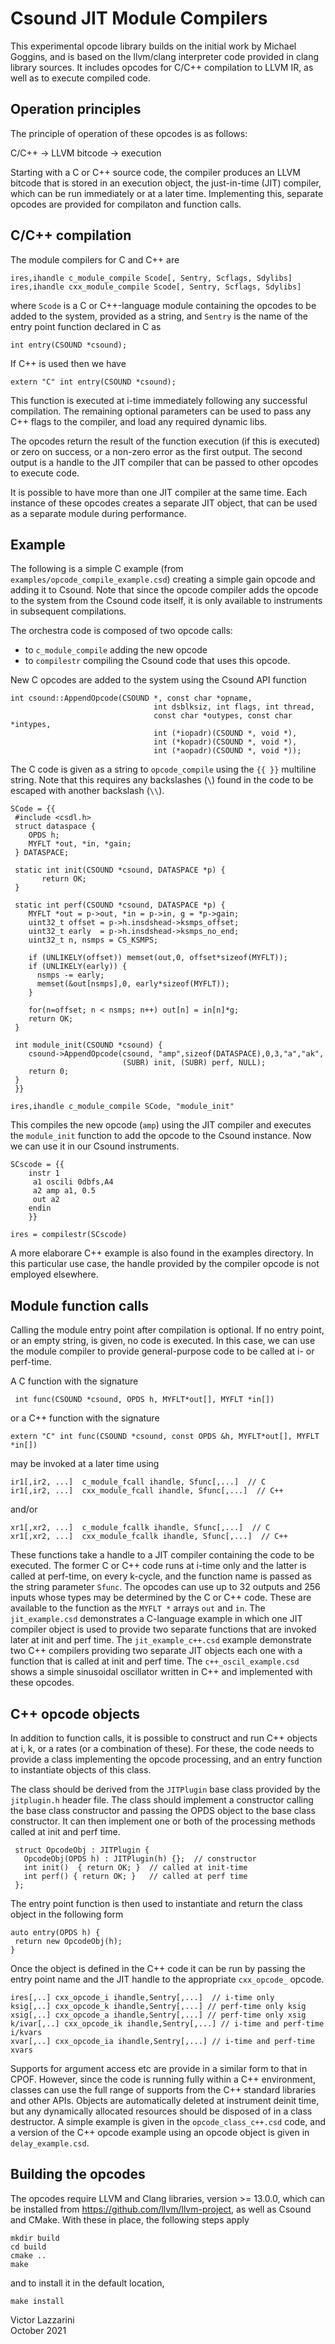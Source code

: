 Csound JIT Module Compilers
============

This experimental opcode library builds on the initial work by Michael Goggins, and is based on the
llvm/clang interpreter code provided in clang library sources. It includes opcodes for C/C++
compilation to LLVM IR, as well as to execute compiled code.

Operation principles
------------------

The principle of operation of these opcodes is as follows:

C/C++  -> LLVM bitcode -> execution

Starting with a C or C++ source code, the compiler produces an LLVM
bitcode that is stored in an execution object, the just-in-time (JIT)
compiler, which can be run immediately or at a later
time. Implementing this, separate opcodes are provided for compilaton
and function calls.

C/C++ compilation
---------------

The module compilers for C and C++ are

```
ires,ihandle c_module_compile Scode[, Sentry, Scflags, Sdylibs]
ires,ihandle cxx_module_compile Scode[, Sentry, Scflags, Sdylibs]
```

where `Scode` is a C or C++-language module containing the opcodes to be added to the system,
provided as a string, and `Sentry` is the name of the entry point
function declared in C as

```
int entry(CSOUND *csound);
```

If C++ is used then we have

```
extern "C" int entry(CSOUND *csound);
```

This function is executed at i-time immediately following any successful compilation.
The remaining optional parameters can be used to pass any C++ flags to
the compiler, and load any required dynamic libs.

The opcodes return the result of the function execution (if this is
executed) or zero on success, or a non-zero error as the first output.
The second output is a handle to the JIT compiler that can be passed
to other opcodes to execute code.

It is possible to have more than one JIT compiler at the same time.
Each instance of these opcodes creates a separate JIT object, that can
be used as a separate module during performance.

Example
------

The following is a simple C example (from `examples/opcode_compile_example.csd`) creating a simple gain opcode and
adding it to Csound. Note that since the opcode compiler adds the opcode to the system from the Csound
code itself, it is only available to instruments in subsequent compilations.

The orchestra code is composed of two opcode calls:

- to `c_module_compile` adding the new opcode
- to `compilestr` compiling the Csound code that uses this opcode.

New C opcodes are added to the system using the Csound API function

```
int csound::AppendOpcode(CSOUND *, const char *opname,
                                int dsblksiz, int flags, int thread,
                                const char *outypes, const char *intypes,
                                int (*iopadr)(CSOUND *, void *),
                                int (*kopadr)(CSOUND *, void *),
                                int (*aopadr)(CSOUND *, void *));
```

The C code is given as a string to `opcode_compile` using the `{{ }}` multiline
string. Note that this requires any backslashes (`\`) found in the
code to be escaped with another backslash (`\\`).

```
SCode = {{
 #include <csdl.h>
 struct dataspace {
    OPDS h;
    MYFLT *out, *in, *gain;
 } DATASPACE;

 static int init(CSOUND *csound, DATASPACE *p) {
       return OK;
 }

 static int perf(CSOUND *csound, DATASPACE *p) {
    MYFLT *out = p->out, *in = p->in, g = *p->gain;
    uint32_t offset = p->h.insdshead->ksmps_offset;
    uint32_t early  = p->h.insdshead->ksmps_no_end;
    uint32_t n, nsmps = CS_KSMPS;

    if (UNLIKELY(offset)) memset(out,0, offset*sizeof(MYFLT));
    if (UNLIKELY(early)) {
      nsmps -= early;
      memset(&out[nsmps],0, early*sizeof(MYFLT));
    }

    for(n=offset; n < nsmps; n++) out[n] = in[n]*g;
    return OK;
 }

 int module_init(CSOUND *csound) {
    csound->AppendOpcode(csound, "amp",sizeof(DATASPACE),0,3,"a","ak",
                         (SUBR) init, (SUBR) perf, NULL);
    return 0;
 }
 }}

ires,ihandle c_module_compile SCode, "module_init"
```

This compiles the new opcode (`amp`) using the JIT compiler and executes the `module_init` function to add
the opcode to the Csound instance. Now we can use it in our Csound instruments.

```
SCscode = {{
    instr 1
     a1 oscili 0dbfs,A4
     a2 amp a1, 0.5
     out a2
    endin
    }}

ires = compilestr(SCscode)
```

A more elaborare C++ example is also found in the examples
directory. In this particular use case, the handle provided by the
compiler opcode is not employed elsewhere.

Module function calls
------------------

Calling the module entry point after compilation is optional. If no
entry point, or an empty string, is given, no code is executed. In this
case, we can use the module compiler to provide general-purpose code
to be called at i- or perf-time.

A C function with the signature 

```
 int func(CSOUND *csound, OPDS h, MYFLT*out[], MYFLT *in[])
```

or a C++ function with the signature

```
extern "C" int func(CSOUND *csound, const OPDS &h, MYFLT*out[], MYFLT *in[])
```

may be invoked at a later time using 

```
ir1[,ir2, ...]  c_module_fcall ihandle, Sfunc[,...]  // C
ir1[,ir2, ...]  cxx_module_fcall ihandle, Sfunc[,...]  // C++
```

and/or

```
xr1[,xr2, ...]  c_module_fcallk ihandle, Sfunc[,...]  // C
xr1[,xr2, ...]  cxx_module_fcallk ihandle, Sfunc[,...]  // C++
```

These functions take a handle to a JIT compiler containing the code to be executed.
The former C or C++ code runs at i-time only and the latter is called at perf-time,
on every k-cycle, and the function name is passed as the string parameter `Sfunc`.
The opcodes can use up to 32 outputs and 256 inputs whose types may be
determined by the C or C++ code. These are available to the
function as the `MYFLT *` arrays `out` and `in`.  The
`jit_example.csd` demonstrates a C-language example in which one JIT
compiler object is used to provide two separate functions that are
invoked later at init and perf time. The `jit_example_c++.csd` example
demonstrate two C++ compilers providing two separate JIT objects
each one with a function that is called  at init and perf time.
The `c++_oscil_example.csd` shows a simple sinusoidal oscillator
written in C++ and implemented with these opcodes.

C++ opcode objects
----------

In addition to function calls, it is possible to construct and run C++
objects at i, k, or a rates (or a combination of these). For these,
the code needs to provide a class implementing the opcode processing,
and an entry function to instantiate objects of this class.

The class should be derived from the `JITPlugin` base class provided
by the `jitplugin.h` header file. The class should implement a
constructor calling the base class constructor and passing the OPDS
object to the base class constructor. It can then implement one or
both of the processing methods called at init and perf time.

```
 struct OpcodeObj : JITPlugin {
   OpcodeObj(OPDS h) : JITPlugin(h) {};  // constructor
   int init()  { return OK; }  // called at init-time
   int perf() { return OK; }   // called at perf time
 };
 ```

The entry point function is then used to instantiate and return the
class object in the following form

```
auto entry(OPDS h) {
 return new OpcodeObj(h);
}
```

Once the object is defined in the C++ code it can be run
by passing the entry point name and the JIT handle to the appropriate
`cxx_opcode_` opcode.

```
ires[,..] cxx_opcode_i ihandle,Sentry[,...]  // i-time only
ksig[,..] cxx_opcode_k ihandle,Sentry[,...] // perf-time only ksig
xsig[,..] cxx_opcode_a ihandle,Sentry[,...] // perf-time only xsig
k/ivar[,..] cxx_opcode_ik ihandle,Sentry[,...] // i-time and perf-time i/kvars
xvar[,..] cxx_opcode_ia ihandle,Sentry[,...] // i-time and perf-time xvars
```

Supports for argument access etc are provide in a similar form to
that in CPOF. However, since the code is running fully within a C++
environment, classes can use the full range of supports from the
C++ standard libraries and other APIs. Objects are automatically
deleted at instrument deinit time, but any dynamically allocated
resources should be disposed of in a class destructor. A simple
example is given in the `opcode_class_c++.csd` code, and a
version of the C++ opcode example using an opcode object is
given in `delay_example.csd`.

Building the opcodes
---------

The opcodes require LLVM and Clang libraries, version >= 13.0.0, which
can be installed from
https://github.com/llvm/llvm-project, as well as Csound and CMake. With these in place,
the following steps apply

```
mkdir build
cd build
cmake ..
make 
```

and to install it in the default location, 

```
make install
```

Victor Lazzarini  
October 2021
